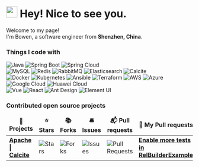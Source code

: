 <h1><img src="https://emojis.slackmojis.com/emojis/images/1531849430/4246/blob-sunglasses.gif?1531849430" width="30"/> Hey! Nice to see you.</h1>
<p>Welcome to my page! </br> I'm Bowen, a software engineer from <b>Shenzhen, China</b>. </p>
<h3>Things I code with</h3>
<p>
  <img alt="Java" src="https://img.shields.io/badge/-Java-ED8B00?style=flat-square&logo=java&logoColor=white" />  
  <img alt="Spring Boot" src="https://img.shields.io/badge/-Spring%20Boot-6DB33F?style=flat-square&logo=spring&logoColor=white" />  
  <img alt="Spring Cloud" src="https://img.shields.io/badge/-Spring%20Cloud-6DB33F?style=flat-square&logo=spring&logoColor=white" />  
  </br>
  <img alt="MySQL" src="https://img.shields.io/badge/-MySQL-0073e6?style=flat-square&logo=mysql&logoColor=white" />
  <img alt="Redis" src="https://img.shields.io/badge/-Redis-DC382D?style=flat-square&logo=redis&logoColor=white" />  
  <img alt="RabbitMQ" src="https://img.shields.io/badge/-RabbitMQ-FF6600?style=flat-square&logo=rabbitmq&logoColor=white" />  
  <img alt="Elasticsearch" src="https://img.shields.io/badge/-Elasticsearch-005571?style=flat-square&logo=elasticsearch&logoColor=white" />
  <img alt="Calcite" src="https://img.shields.io/badge/-Calcite-blue?style=flat-square" />
  </br>
  <img alt="Docker" src="https://img.shields.io/badge/-Docker-46a2f1?style=flat-square&logo=docker&logoColor=white" />  
  <img alt="Kubernetes" src="https://img.shields.io/badge/-Kubernetes-326CE5?style=flat-square&logo=kubernetes&logoColor=white" />  
  <img alt="Ansible" src="https://img.shields.io/badge/-Ansible-19171F?style=flat-square&logo=ansible&logoColor=white" />  
  <img alt="Terraform" src="https://img.shields.io/badge/-Terraform-26A69A?style=flat-square&logo=terraform&logoColor=white" /> 
  <img alt="AWS" src="https://img.shields.io/badge/-AWS-232F3E?style=flat-square&logo=amazon-aws&logoColor=white" />  
  <img alt="Azure" src="https://img.shields.io/badge/-Azure-0072C6?style=flat-square&logo=microsoft-azure&logoColor=white" />  
  <img alt="Google Cloud" src="https://img.shields.io/badge/-Google%20Cloud-4285F4?style=flat-square&logo=google-cloud&logoColor=white" />  
  <img alt="Huawei Cloud" src="https://img.shields.io/badge/-Huawei%20Cloud-E67A2E?style=flat-square&logo=huawei-cloud&logoColor=white" />
  </br>
  <img alt="Vue" src="https://img.shields.io/badge/-Vue-41b883?style=flat-square&logo=vue.js&logoColor=white" />  
  <img alt="React" src="https://img.shields.io/badge/-React-45b8d8?style=flat-square&logo=react&logoColor=white" />  
  <img alt="Ant Design" src="https://img.shields.io/badge/-Ant%20Design-blue?style=flat-square&logo=ant-design&logoColor=white" />  
  <img alt="Element UI" src="https://img.shields.io/badge/-Element%20UI-409EFF?style=flat-square&logo=element-ui&logoColor=white" />
</p>
<h3>Contributed open source projects</h3>
<table>
  <thead align="center">
    <tr border: none;>
      <td><b>🎁 Projects</b></td>
      <td><b>⭐ Stars</b></td>
      <td><b>📚 Forks</b></td>
      <td><b>🛎 Issues</b></td>
      <td><b>📬 Pull requests</b></td>
      <td><b>🚀 My Pull requests</b></td>
    </tr>
  </thead>
  <tbody>
    <tr>
      <td><a href="https://github.com/apache/calcite"><b>Apache | Calcite</b></a></td>
      <td><img alt="Stars" src="https://img.shields.io/github/stars/apache/calcite?style=flat-square&labelColor=343b41"/></td>
      <td><img alt="Forks" src="https://img.shields.io/github/forks/apache/calcite?style=flat-square&labelColor=343b41"/></td>
      <td><img alt="Issues" src="https://img.shields.io/github/issues/apache/calcite?style=flat-square&labelColor=343b41"/></td>
      <td><img alt="Pull Requests" src="https://img.shields.io/github/issues-pr/apache/calcite?style=flat-square&labelColor=343b41"/></td>
      <td>
        <a href="https://github.com/apache/calcite/pull/3913"><b>Enable more tests in RelBuilderExample</b></a>
      </td>
    </tr>
  </tbody>
</table>

